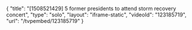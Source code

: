 {
    "title": "[1508521429] 5 former presidents to attend storm recovery concert",
    "type": "solo",
    "layout": "iframe-static",
    "videoId": "123185719",
    "url": "\/tvpembed\/123185719"
}